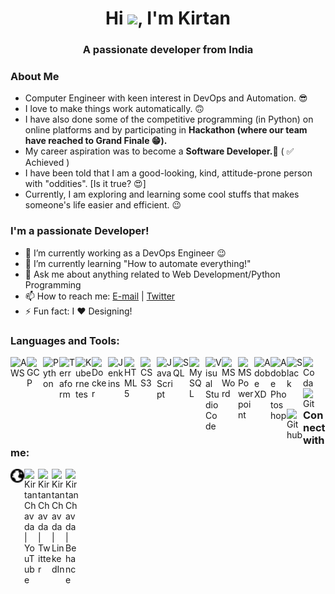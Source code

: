 
<h1 align="center">Hi <img src="https://media.giphy.com/media/hvRJCLFzcasrR4ia7z/giphy.gif" width="29px">, I'm Kirtan</h1>

<h3 align="center">A passionate developer from India</h3>

### About Me
- Computer Engineer with keen interest in DevOps and Automation. 😎
- I love to make things work automatically. 🙃
- I have also done some of the competitive programming (in Python) on online platforms and by participating in **Hackathon (where our team have reached to Grand Finale 😁).**
- My career aspiration was to become a **Software Developer.🤩** ( ✅ Achieved )
- I have been told that I am a good-looking, kind, attitude-prone person with "oddities". [Is it true? 😍] 
- Currently, I am exploring and learning some cool stuffs that makes someone's life easier and efficient. 😉

### I'm a passionate Developer!
- 🔭 I’m currently working as a DevOps Engineer 😉
- 🌱 I’m currently learning "How to automate everything!" 
- 💬 Ask me about anything related to Web Development/Python Programming
- 📫 How to reach me: [E-mail][email] | [Twitter][twitter]
- ⚡ Fun fact: I ❤ Designing!

### Languages and Tools:

<img align="left" alt="AWS" width="26px" src="https://simpleicons.org/icons/amazonaws.svg" />
<img align="left" alt="GCP" width="26px" src="https://simpleicons.org/icons/googlecloud.svg" />


<img align="left" alt="Python" width="26px" src="https://simpleicons.org/icons/python.svg" />
<img align="left" alt="Terraform" width="26px" src="https://simpleicons.org/icons/terraform.svg" />
<img align="left" alt="Kubernetes" width="26px" src="https://simpleicons.org/icons/kubernetes.svg" />
<img align="left" alt="Docker" width="26px" src="https://simpleicons.org/icons/docker.svg" />
<img align="left" alt="Jenkins" width="26px" src="https://simpleicons.org/icons/jenkins.svg" />


<img align="left" alt="HTML5" width="26px" src="https://simpleicons.org/icons/html5.svg" />
<img align="left" alt="CSS3" width="26px" src="https://simpleicons.org/icons/css3.svg" />
<img align="left" alt="JavaScript" width="26px" src="https://simpleicons.org/icons/javascript.svg" />
<img align="left" alt="SQL" width="26px" src="https://simpleicons.org/icons/sqlite.svg" />
<img align="left" alt="MySQL" width="26px" src="https://simpleicons.org/icons/mysql.svg" />


<img align="left" alt="Visual Studio Code" width="26px" src="https://simpleicons.org/icons/visualstudiocode.svg" />

<img align="left" alt="MS Word" width="26px" src="https://simpleicons.org/icons/microsoftword.svg" />
<img align="left" alt="MS Powerpoint" width="26px" src="https://simpleicons.org/icons/microsoftpowerpoint.svg" />

<img align="left" alt="Adobe XD" width="26px" src="https://simpleicons.org/icons/adobexd.svg" />
<img align="left" alt="Adobe Photoshop" width="26px" src="https://simpleicons.org/icons/adobephotoshop.svg" />

<img align="left" alt="Slack" width="26px" src="https://simpleicons.org/icons/slack.svg" />
<img align="left" alt="Coda" width="26px" src="https://simpleicons.org/icons/coda.svg" />

<img align="left" alt="Git" width="26px" src="https://simpleicons.org/icons/git.svg" />
<img align="left" alt="Github" width="26px" src="https://simpleicons.org/icons/github.svg" />


<br/>
<br/>

### Connect with me:

[<img align="left" alt="kirtanchavda.me" width="22px" src="https://raw.githubusercontent.com/iconic/open-iconic/master/svg/globe.svg" />][website]
[<img align="left" alt="Kirtan Chavda | YouTube" width="22px" src="https://cdn.jsdelivr.net/npm/simple-icons@v3/icons/youtube.svg" />][youtube]
[<img align="left" alt="Kirtan Chavda | Twitter" width="22px" src="https://cdn.jsdelivr.net/npm/simple-icons@v3/icons/twitter.svg" />][twitter]
[<img align="left" alt="Kirtan Chavda | LinkedIn" width="22px" src="https://cdn.jsdelivr.net/npm/simple-icons@v3/icons/linkedin.svg" />][linkedin]
[<img align="left" alt="Kirtan Chavda | Behance" width="22px" src="https://cdn.jsdelivr.net/npm/simple-icons@v3/icons/behance.svg" />][behance]

<br/>
<br/>

[website]: https://kirtanchavda.me/
[youtube]: https://www.youtube.com/channel/UChxxGHTa3H1kQJAZXS1BRmA
[twitter]: https://twitter.com/kirtanc25
[linkedin]: https://linkedin.com/in/kirtanc25
[behance]: https://www.behance.net/kirtanc25
[email]: mailto:kirtanc25@gmail.com



<!--
**kirtanc25/kirtanc25** is a ✨ _special_ ✨ repository because its `README.md` (this file) appears on your GitHub profile.

Here are some ideas to get you started:

- 🔭 I’m currently working on ...
- 🌱 I’m currently learning ...
- 👯 I’m looking to collaborate on ...
- 🤔 I’m looking for help with ...
- 💬 Ask me about ...
- 📫 How to reach me: ...
- 😄 Pronouns: ...
- ⚡ Fun fact: ...
-->
